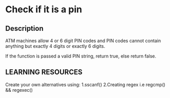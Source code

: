 # Check if it is a pin
## Description
ATM machines allow 4 or 6 digit PIN codes and PIN codes cannot contain anything but exactly 4 digits or exactly 6 digits.

If the function is passed a valid PIN string, return true, else return false.

## LEARNING RESOURCES
Create your own alternatives using:
    1.sscanf()
    2.Creating regex i.e regcmp() && regexec()